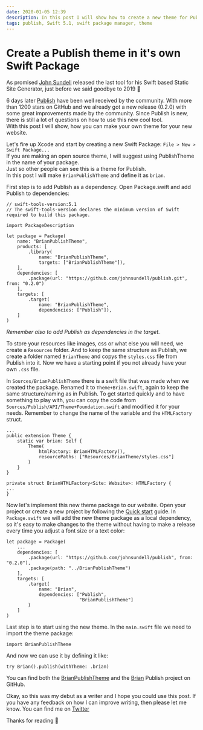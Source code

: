 ```yaml
---
date: 2020-01-05 12:39
description: In this post I will show how to create a new theme for Publish in it's own Swift Package.
tags: publish, Swift 5.1, swift package manager, theme 
---
```

# Create a Publish theme in it's own Swift Package

As promised [John Sundell](https://swiftbysundell.com/) released the last tool for his Swift based Static Site Generator, just before we said goodbye to 2019 👋

6 days later [Publish](https://github.com/johnsundell/publish) have been well received by the community. With more than 1200 stars on GitHub and we already got a new release (0.2.0) with some great improvements made by the community.
Since Publish is new, there is still a lot of questions on how to use this new cool tool.  
With this post I will show, how you can make your own theme for your new website.  

Let's fire up Xcode and start by creating a new Swift Package: `File > New > Swift Package...`  
If you are making an open source theme, I will suggest using PublishTheme in the name of your package.   
Just so other people can see this is a theme for Publish.  
In this post I will make `BrianPublishTheme` and define it as `brian`.

First step is to add Publish as a dependency. Open Package.swift and add Publish to dependencies:

```
// swift-tools-version:5.1
// The swift-tools-version declares the minimum version of Swift required to build this package.

import PackageDescription

let package = Package(
    name: "BrianPublishTheme",
    products: [
        .library(
            name: "BrianPublishTheme",
            targets: ["BrianPublishTheme"]),
    ],
    dependencies: [
        .package(url: "https://github.com/johnsundell/publish.git", from: "0.2.0")
    ],
    targets: [
        .target(
            name: "BrianPublishTheme",
            dependencies: ["Publish"]),
    ]
)
```
*Remember also to add Publish as dependencies in the target.*    
  
  
To store your resources like images, css or what else you will need, we create a `Resources` folder. And  to keep the same structure as Publish, we create a folder named `BrianTheme` and copys the `styles.css` file from Publish into it. Now we have a starting point if you not already have your own  `.css` file.  

In `Sources/BrianPublishTheme` there is a swift file that was made when we created the package. Renamed it to `Theme+Brian.swift`, again to keep the same structure/naming as in Publish.
To get started quickly and to have something to play with, you can copy the code from `Sources/Publish/API/Theme+Foundation.swift` and modified it for your needs.
Remember to change the name of the variable and the `HTMLFactory` struct.

```
...
public extension Theme {
    static var brian: Self {
        Theme(
            htmlFactory: BrianHTMLFactory(),
            resourcePaths: ["Resources/BrianTheme/styles.css"]
        )
    }
}

private struct BrianHTMLFactory<Site: Website>: HTMLFactory {
...
}
```
  
  
Now let's implement this new theme package to our website.
Open your project or create a new project by following the [Quick start](https://github.com/JohnSundell/Publish#quick-start) guide. In `Package.swift` we will add the new theme package as a local dependency, so it's easy to make changes to the theme without having to make a release every time you adjust a font size or a text color:
 
```
let package = Package(
    ...
    dependencies: [
        .package(url: "https://github.com/johnsundell/publish", from: "0.2.0"),
        .package(path: "../BrianPublishTheme")
    ],
    targets: [
        .target(
            name: "Brian",
            dependencies: ["Publish",
                           "BrianPublishTheme"]
        )
    ]
)
```

Last step is to start using the new theme. In the  `main.swift` file we need to import the theme package:
```
import BrianPublishTheme
```
And now we can use it by defining it like:
```
try Brian().publish(withTheme: .brian)
```
You can find both the [BrianPublishTheme](https://github.com/Dinsen/BrianPublishTheme) and the [Brian](https://github.com/Dinsen/BrianPublish) Publish project on GitHub.  

Okay, so this was my debut as a writer and I hope you could use this post. If you have any feedback on how I can improve writing, then please let me know. You can find me on [Twitter](https://twitter.com/briandinsen)

Thanks for reading 🙏
